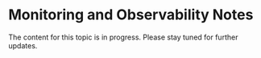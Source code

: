 # Monitoring and Observability Notes

The content for this topic is in progress. Please stay tuned for further updates.